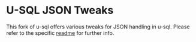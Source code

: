 # U-SQL JSON Tweaks

This fork of u-sql offers various tweaks for JSON handling in u-sql.
Please refer to the specific [readme](/Examples/DataFormats/Microsoft.Analytics.Samples.Formats/readme.md) for further info.
